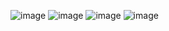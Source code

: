 ![image](https://github.com/user-attachments/assets/d15e9549-df53-47c2-a077-ac57819beed9)
![image](https://github.com/user-attachments/assets/87ba14d4-9b48-48a5-a5ae-a88557edd2b3)
![image](https://github.com/user-attachments/assets/20083d12-7e34-45a8-8159-3ab2d9f42772)
![image](https://github.com/user-attachments/assets/0a71d5a0-e773-450a-9ad4-0df1d846a9ba)

